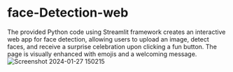 # face-Detection-web
The provided Python code using Streamlit framework creates an interactive web app for face detection, allowing users to upload an image, detect faces, and receive a surprise celebration upon clicking a fun button. 
The page is visually enhanced with emojis and a welcoming message.
![Screenshot 2024-01-27 150215](https://github.com/madhujammm/face-Detection-web/assets/155441219/8061c68b-55b2-4be8-9c08-2b3a0835640a)
